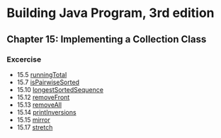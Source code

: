 # Building Java Program, 3rd edition

## Chapter 15: Implementing a Collection Class

### Excercise

+ 15.5 [runningTotal](runningTotal.java)
+ 15.7 [isPairwiseSorted](isPairwiseSorted.java)
+ 15.10 [longestSortedSequence](longestSortedSequence.java)
+ 15.12 [removeFront](removeFront.java)
+ 15.13 [removeAll](removeAll.java)
+ 15.14 [printInversions](printInversions.java)
+ 15.15 [mirror](mirror.java)
+ 15.17 [stretch](stretch.java)

